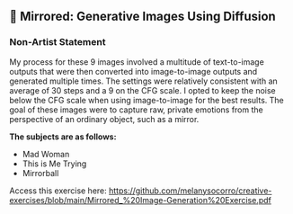 ## :tulip: Mirrored: Generative Images Using Diffusion
### Non-Artist Statement
My process for these 9 images involved a multitude of text-to-image outputs that were then converted into image-to-image outputs and generated multiple times. The settings were relatively consistent with an average of 30 steps and a 9 on the CFG scale. 
I opted to keep the noise below the CFG scale when using image-to-image for the best results. The goal of these images were to capture raw, private emotions from the perspective of an ordinary object, such as a mirror. 

<strong>The subjects are as follows:</strong>
- Mad Woman
- This is Me Trying
- Mirrorball

Access this exercise here: https://github.com/melanysocorro/creative-exercises/blob/main/Mirrored_%20Image-Generation%20Exercise.pdf

